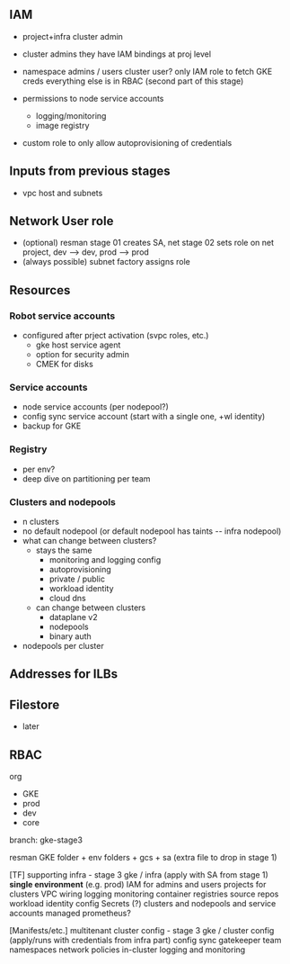 ## IAM

- project+infra cluster admin

- cluster admins
  they have IAM bindings at proj level

- namespace admins / users
  cluster user? only IAM role to fetch GKE creds
everything else is in RBAC (second part of this stage)

- permissions to node service accounts
  - logging/monitoring
  - image registry

- custom role to only allow autoprovisioning of credentials

## Inputs from previous stages

- vpc host and subnets

## Network User role

- (optional) resman stage 01 creates SA, net stage 02 sets role on net project, dev --> dev, prod --> prod
- (always possible) subnet factory assigns role

## Resources

### Robot service accounts

- configured after prject activation (svpc roles, etc.)
  - gke host service agent
  - option for security admin
  - CMEK for disks

### Service accounts

- node service accounts (per nodepool?)
- config sync service account (start with a single one, +wl identity)
- backup for GKE

### Registry

- per env?
- deep dive on partitioning per team

### Clusters and nodepools

- n clusters
- no default nodepool (or default nodepool has taints -- infra nodepool)
- what can change between clusters?
  - stays the same
    - monitoring and logging config
    - autoprovisioning
    - private / public
    - workload identity
    - cloud dns
  - can change between clusters
    - dataplane v2
    - nodepools
    - binary auth
- nodepools per cluster

## Addresses for ILBs

## Filestore

- later

## RBAC


org
- GKE
- prod
- dev
- core

branch: gke-stage3

resman
GKE folder + env folders + gcs + sa (extra file to drop in stage 1)

[TF] supporting infra - stage 3 gke / infra (apply with SA from stage 1)
**single environment** (e.g. prod)
IAM for admins and users
projects for clusters
VPC wiring
logging
monitoring
container registries
source repos
workload identity config
Secrets (?)
clusters and nodepools and service accounts
managed prometheus?

[Manifests/etc.] multitenant cluster config - stage 3 gke / cluster config (apply/runs with credentials from infra part)
config sync
gatekeeper
team namespaces
network policies
in-cluster logging and monitoring


